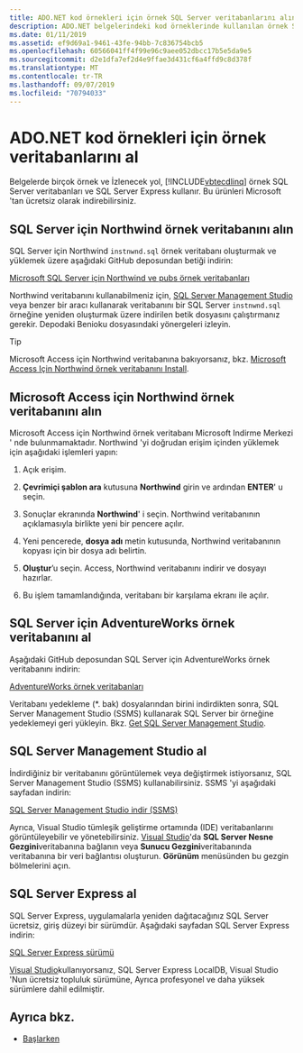 ```yaml
---
title: ADO.NET kod örnekleri için örnek SQL Server veritabanlarını alın
description: ADO.NET belgelerindeki kod örneklerinde kullanılan örnek SQL Server veritabanlarını ve ayrıca SQL Server ve yönetim araçlarını indirin
ms.date: 01/11/2019
ms.assetid: ef9d69a1-9461-43fe-94bb-7c836754bcb5
ms.openlocfilehash: 60566041ff4f99e96c9aee052dbcc17b5e5da9e5
ms.sourcegitcommit: d2e1dfa7ef2d4e9ffae3d431cf6a4ffd9c8d378f
ms.translationtype: MT
ms.contentlocale: tr-TR
ms.lasthandoff: 09/07/2019
ms.locfileid: "70794033"
---
```

# <a name="get-the-sample-databases-for-adonet-code-samples"></a>ADO.NET kod örnekleri için örnek veritabanlarını al

Belgelerde birçok örnek ve İzlenecek yol, [!INCLUDE[vbtecdlinq](../../../../../../includes/vbtecdlinq-md.md)] örnek SQL Server veritabanları ve SQL Server Express kullanır. Bu ürünleri Microsoft 'tan ücretsiz olarak indirebilirsiniz.

## <a name="get-the-northwind-sample-database-for-sql-server"></a>SQL Server için Northwind örnek veritabanını alın

SQL Server için Northwind `instnwnd.sql` örnek veritabanı oluşturmak ve yüklemek üzere aşağıdaki GitHub deposundan betiği indirin:

[Microsoft SQL Server için Northwind ve pubs örnek veritabanları](https://github.com/Microsoft/sql-server-samples/tree/master/samples/databases/northwind-pubs)

Northwind veritabanını kullanabilmeniz için, [SQL Server Management Studio](#get_ssms) veya benzer bir aracı kullanarak veritabanını bir SQL Server `instnwnd.sql` örneğine yeniden oluşturmak üzere indirilen betik dosyasını çalıştırmanız gerekir. Depodaki Benioku dosyasındaki yönergeleri izleyin.

> [!TIP]
> Microsoft Access için Northwind veritabanına bakıyorsanız, bkz. [Microsoft Access Için Northwind örnek veritabanını Install](#northwind_access).

## <a name="northwind_access"></a>Microsoft Access için Northwind örnek veritabanını alın

Microsoft Access için Northwind örnek veritabanı Microsoft Indirme Merkezi ' nde bulunmamaktadır. Northwind 'yi doğrudan erişim içinden yüklemek için aşağıdaki işlemleri yapın:

1. Açık erişim.

1. **Çevrimiçi şablon ara** kutusuna **Northwind** girin ve ardından **ENTER**' u seçin.

1. Sonuçlar ekranında **Northwind**' i seçin. Northwind veritabanının açıklamasıyla birlikte yeni bir pencere açılır.

1. Yeni pencerede, **dosya adı** metin kutusunda, Northwind veritabanının kopyası için bir dosya adı belirtin.

1. **Oluştur**’u seçin. Access, Northwind veritabanını indirir ve dosyayı hazırlar.

1. Bu işlem tamamlandığında, veritabanı bir karşılama ekranı ile açılır.

## <a name="get-the-adventureworks-sample-database-for-sql-server"></a>SQL Server için AdventureWorks örnek veritabanını al

Aşağıdaki GitHub deposundan SQL Server için AdventureWorks örnek veritabanını indirin:

[AdventureWorks örnek veritabanları](https://github.com/Microsoft/sql-server-samples/releases/tag/adventureworks)

Veritabanı yedekleme (\*. bak) dosyalarından birini indirdikten sonra, SQL Server Management Studio (SSMS) kullanarak SQL Server bir örneğine yedeklemeyi geri yükleyin. Bkz. [Get SQL Server Management Studio](#get_ssms).

## <a name="get_ssms"></a>SQL Server Management Studio al
İndirdiğiniz bir veritabanını görüntülemek veya değiştirmek istiyorsanız, SQL Server Management Studio (SSMS) kullanabilirsiniz. SSMS 'yi aşağıdaki sayfadan indirin:

[SQL Server Management Studio indir (SSMS)](/sql/ssms/download-sql-server-management-studio-ssms) 

Ayrıca, Visual Studio tümleşik geliştirme ortamında (IDE) veritabanlarını görüntüleyebilir ve yönetebilirsiniz. [Visual Studio](https://www.visualstudio.com/downloads/?utm_medium=microsoft&utm_source=docs.microsoft.com&utm_campaign=button+cta&utm_content=download+vs2017)'da **SQL Server Nesne Gezgini**veritabanına bağlanın veya **Sunucu Gezgini**veritabanında veritabanına bir veri bağlantısı oluşturun. **Görünüm** menüsünden bu gezgin bölmelerini açın.

## <a name="get_sql"></a>SQL Server Express al

SQL Server Express, uygulamalarla yeniden dağıtacağınız SQL Server ücretsiz, giriş düzeyi bir sürümdür. Aşağıdaki sayfadan SQL Server Express indirin:
  
[SQL Server Express sürümü](https://www.microsoft.com/sql-server/sql-server-editions-express)

[Visual Studio](https://www.visualstudio.com/downloads/?utm_medium=microsoft&utm_source=docs.microsoft.com&utm_campaign=button+cta&utm_content=download+vs2017)kullanıyorsanız, SQL Server Express LocalDB, Visual Studio 'Nun ücretsiz topluluk sürümüne, Ayrıca profesyonel ve daha yüksek sürümlere dahil edilmiştir.  

## <a name="see-also"></a>Ayrıca bkz.

- [Başlarken](getting-started.md)

